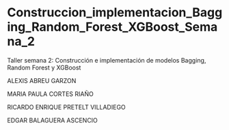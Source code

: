 # Construccion_implementacion_Bagging_Random_Forest_XGBoost_Semana_2
Taller semana 2: Construcción e implementación de modelos Bagging, Random Forest y XGBoost

ALEXIS ABREU GARZON

MARIA PAULA CORTES RIAÑO

RICARDO ENRIQUE PRETELT VILLADIEGO

EDGAR BALAGUERA ASCENCIO
